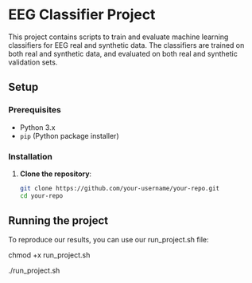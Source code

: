 # EEG Classifier Project

This project contains scripts to train and evaluate machine learning classifiers for EEG real and synthetic data. The classifiers are trained on both real and synthetic data, and evaluated on both real and synthetic validation sets.

## Setup

### Prerequisites

- Python 3.x
- `pip` (Python package installer)

### Installation

1. **Clone the repository**:

   ```sh
   git clone https://github.com/your-username/your-repo.git
   cd your-repo

## Running the project

To reproduce our results, you can use our run_project.sh file: 

chmod +x run_project.sh

./run_project.sh


